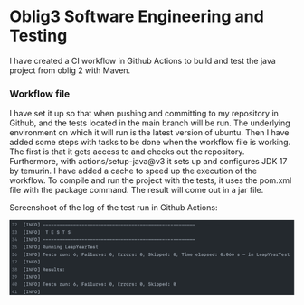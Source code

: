 # Oblig3 Software Engineering and Testing
I have created a CI workflow in Github Actions to build and test the java project from oblig 2 with Maven. 

### Workflow file 
I have set it up so that when pushing and committing to my repository in Github, and the tests located in the main branch will be run.
The underlying environment on which it will run is the latest version of ubuntu.
Then I have added some steps with tasks to be done when the workflow file is working. 
The first is that it gets access to and checks out the repository.
Furthermore, with actions/setup-java@v3 it sets up and configures JDK 17 by temurin.
I have added a cache to speed up the execution of the workflow.
To compile and run the project with the tests, it uses the pom.xml file with the package command.
The result will come out in a jar file.

Screenshoot of the log of the test run in Github Actions:

![Screenshot of test run in Github Actions](https://github.com/LorenaHolmeide/Oblig3_SEandTesting/blob/main/scTest.png)


